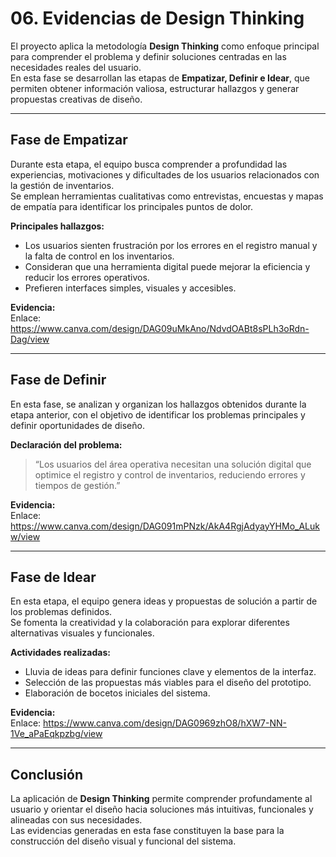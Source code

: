 # 06. Evidencias de Design Thinking

El proyecto aplica la metodología **Design Thinking** como enfoque principal para comprender el problema y definir soluciones centradas en las necesidades reales del usuario.  
En esta fase se desarrollan las etapas de **Empatizar, Definir e Idear**, que permiten obtener información valiosa, estructurar hallazgos y generar propuestas creativas de diseño.

---

## Fase de Empatizar
Durante esta etapa, el equipo busca comprender a profundidad las experiencias, motivaciones y dificultades de los usuarios relacionados con la gestión de inventarios.  
Se emplean herramientas cualitativas como entrevistas, encuestas y mapas de empatía para identificar los principales puntos de dolor.

**Principales hallazgos:**
- Los usuarios sienten frustración por los errores en el registro manual y la falta de control en los inventarios.  
- Consideran que una herramienta digital puede mejorar la eficiencia y reducir los errores operativos.  
- Prefieren interfaces simples, visuales y accesibles.

**Evidencia:**  
Enlace: https://www.canva.com/design/DAG09uMkAno/NdvdOABt8sPLh3oRdn-Dag/view

---

## Fase de Definir
En esta fase, se analizan y organizan los hallazgos obtenidos durante la etapa anterior, con el objetivo de identificar los problemas principales y definir oportunidades de diseño.

**Declaración del problema:**  
> “Los usuarios del área operativa necesitan una solución digital que optimice el registro y control de inventarios, reduciendo errores y tiempos de gestión.”

**Evidencia:**  
Enlace: https://www.canva.com/design/DAG091mPNzk/AkA4RgjAdyayYHMo_ALukw/view

---

## Fase de Idear
En esta etapa, el equipo genera ideas y propuestas de solución a partir de los problemas definidos.  
Se fomenta la creatividad y la colaboración para explorar diferentes alternativas visuales y funcionales.

**Actividades realizadas:**
- Lluvia de ideas para definir funciones clave y elementos de la interfaz.  
- Selección de las propuestas más viables para el diseño del prototipo.  
- Elaboración de bocetos iniciales del sistema.

**Evidencia:**  
Enlace: https://www.canva.com/design/DAG0969zhO8/hXW7-NN-1Ve_aPaEqkpzbg/view

---

## Conclusión
La aplicación de **Design Thinking** permite comprender profundamente al usuario y orientar el diseño hacia soluciones más intuitivas, funcionales y alineadas con sus necesidades.  
Las evidencias generadas en esta fase constituyen la base para la construcción del diseño visual y funcional del sistema.
